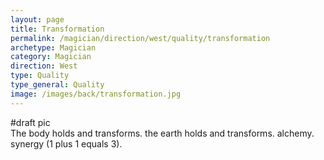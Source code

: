 ```yaml
---
layout: page
title: Transformation
permalink: /magician/direction/west/quality/transformation
archetype: Magician
category: Magician
direction: West
type: Quality
type_general: Quality
image: /images/back/transformation.jpg
---
```

#draft pic  
The body holds and transforms. the earth holds and transforms. alchemy. synergy (1 plus 1 equals 3). 
